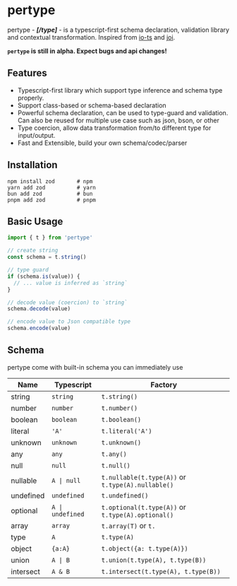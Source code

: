# pertype

pertype - **_[/type]_** - is a typescript-first schema declaration, validation library and contextual transformation. Inspired from [io-ts](https://www.npmjs.com/package/io-ts) and [joi](https://www.npmjs.com/package/joi).

**`pertype` is still in alpha. Expect bugs and api changes!**

## Features

- Typescript-first library which support type inference and schema type properly.
- Support class-based or schema-based declaration
- Powerful schema declaration, can be used to type-guard and validation. Can also be reused for multiple use case such as json, bson, or other
- Type coercion, allow data transformation from/to different type for input/output.
- Fast and Extensible, build your own schema/codec/parser

## Installation

```
npm install zod       # npm
yarn add zod          # yarn
bun add zod           # bun
pnpm add zod          # pnpm
```

## Basic Usage

```ts
import { t } from 'pertype'

// create string
const schema = t.string()

// type guard
if (schema.is(value)) {
  // ... value is inferred as `string`
}

// decode value (coercion) to `string`
schema.decode(value)

// encode value to Json compatible type
schema.encode(value)
```

## Schema

pertype come with built-in schema you can immediately use

| Name      | Typescript       | Factory                                           |
| --------- | ---------------- | ------------------------------------------------- |
| string    | `string`         | `t.string()`                                      |
| number    | `number`         | `t.number()`                                      |
| boolean   | `boolean`        | `t.boolean()`                                     |
| literal   | `'A'`            | `t.literal('A')`                                  |
| unknown   | `unknown`        | `t.unknown()`                                     |
| any       | `any`            | `t.any()`                                         |
| null      | `null`           | `t.null()`                                        |
| nullable  | `A \| null`      | `t.nullable(t.type(A))` or `t.type(A).nullable()` |
| undefined | `undefined`      | `t.undefined()`                                   |
| optional  | `A \| undefined` | `t.optional(t.type(A))` or `t.type(A).optional()` |
| array     | `array`          | `t.array(T)` or `t.`                              |
| type      | `A`              | `t.type(A)`                                       |
| object    | `{a:A}`          | `t.object({a: t.type(A)})`                        |
| union     | `A \| B`         | `t.union(t.type(A), t.type(B))`                   |
| intersect | `A & B`          | `t.intersect(t.type(A), t.type(B))`               |

